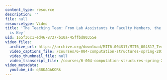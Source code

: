 ```yaml
---
content_type: resource
description: ''
file: null
resourcetype: Video
title: 'The Teaching Team: From Lab Assistants to Faculty Members, the Range of Experience
  is Key'
uid: 165f36c1-ed46-8737-b10a-45ffbd80355e
video_files:
  archive_url: https://archive.org/download/MIT6.004S17/MIT6_004S17_Terman_Interview_300k.mp4
  video_captions_file: /courses/6-004-computation-structures-spring-2017/4d84a75b3919549a8c386d2038947839_q38KAGAKORk.vtt
  video_thumbnail_file: null
  video_transcript_file: /courses/6-004-computation-structures-spring-2017/ffea999febec996eaf099a2c70668753_q38KAGAKORk.pdf
video_metadata:
  youtube_id: q38KAGAKORk
---
```

